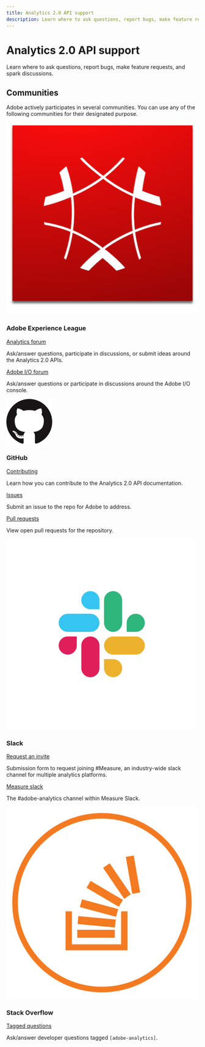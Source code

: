 ```yaml
---
title: Analytics 2.0 API support
description: Learn where to ask questions, report bugs, make feature requests, and spark discussions. 
---
```


<Hero slots="heading, text" background="rgb(19, 93, 183)"/>

# Analytics 2.0 API support

Learn where to ask questions, report bugs, make feature requests, and spark discussions.

## Communities

Adobe actively participates in several communities. You can use any of the following communities for their designated purpose.

<DiscoverBlock slots="image, heading, link, text" width="25%"/>

![Adobe Experience Cloud](./images/experience_cloud.png)

### Adobe Experience League

[Analytics forum](https://experienceleaguecommunities.adobe.com/t5/adobe-analytics/ct-p/adobe-analytics-community)

Ask/answer questions, participate in discussions, or submit ideas around the Analytics 2.0 APIs.

<DiscoverBlock slots="link, text" width="25%"/>

[Adobe I/O forum](https://experienceleaguecommunities.adobe.com/t5/adobe-i-o-console/ct-p/adobe-io-console) 

Ask/answer questions or participate in discussions around the Adobe I/O console.

<DiscoverBlock slots="image, heading, link, text" width="25%"/>

![GitHub](./images/github.png)

### GitHub

[Contributing](https://github.com/AdobeDocs/analytics-2.0-apis/blob/main/.github/CONTRIBUTING.md)

Learn how you can contribute to the Analytics 2.0 API documentation.

<DiscoverBlock slots="link, text" width="25%"/>

[Issues](https://github.com/AdobeDocs/analytics-2.0-apis/issues)

Submit an issue to the repo for Adobe to address.

<DiscoverBlock slots="link, text" width="25%"/>

[Pull requests](https://github.com/AdobeDocs/analytics-2.0apis/pulls)

View open pull requests for the repository.

<DiscoverBlock slots="image, heading, link, text" width="25%"/>

![Slack](./images/slack.png)

### Slack

[Request an invite](https://join.measure.chat)

Submission form to request joining #Measure, an industry-wide slack channel for multiple analytics platforms.

<DiscoverBlock slots="link, text" width="25%"/>

[Measure slack](https://measure.slack.com/messages/adobe-analytics)

The #adobe-analytics channel within Measure Slack.

<DiscoverBlock slots="image, heading, link, text" width="25%"/>

![Stack Overflow](./images/stack-overflow.png)

### Stack Overflow

[Tagged questions](https://stackoverflow.com/questions/tagged/adobe-analytics)

Ask/answer developer questions tagged `[adobe-analytics]`.

